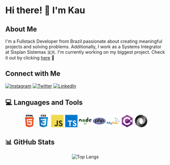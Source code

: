 # Hi there! 👋 I'm Kau

## About Me
I'm a Fullstack Developer from Brazil passionate about creating meaningful projects and solving problems. Additionally, I work as a Systems Integrator at Sisplan Sistemas 🇧🇷.
I'm currently working on my biggest project. Check it out by clicking [here](https://nutrify.devkau.com) 💙

## Connect with Me
[![Instagram](https://img.shields.io/badge/-kauschade-purple?style=flat-square&logo=instagram&logoColor=white&link=https://instagram.com/kauschade)](https://instagram.com/kauschade)
[![Twitter](https://img.shields.io/badge/-kauschade-blue?style=flat-square&logo=twitter&logoColor=white&link=https://twitter.com/kauschade)](https://twitter.com/kauschade)
[![LinkedIn](https://img.shields.io/badge/-kauschade-blue?style=flat-square&logo=linkedin&logoColor=white&link=https://www.linkedin.com/in/kauschade)](https://www.linkedin.com/in/kauê-renan-schade-a39522284/)

## 💻 Languages and Tools
<p align="center">
  <img src="https://raw.githubusercontent.com/devicons/devicon/master/icons/html5/html5-original-wordmark.svg" alt="HTML5" width="40" height="40"/>
  <img src="https://raw.githubusercontent.com/devicons/devicon/master/icons/css3/css3-original-wordmark.svg" alt="CSS3" width="40" height="40"/>
  <img src="https://raw.githubusercontent.com/devicons/devicon/master/icons/javascript/javascript-original.svg" alt="JavaScript" width="40" height="40"/>
  <img src="https://raw.githubusercontent.com/devicons/devicon/master/icons/typescript/typescript-original.svg" alt="TypeScript" width="40" height="40"/>
  <img src="https://raw.githubusercontent.com/devicons/devicon/master/icons/nodejs/nodejs-original-wordmark.svg" alt="Node.js" width="40" height="40"/>
  <img src="https://raw.githubusercontent.com/devicons/devicon/master/icons/php/php-original.svg" alt="PHP" width="40" height="40"/>
  <img src="https://raw.githubusercontent.com/devicons/devicon/master/icons/mysql/mysql-original-wordmark.svg" alt="MySQL" width="40" height="40"/>
  <img src="https://raw.githubusercontent.com/devicons/devicon/master/icons/csharp/csharp-original.svg" alt="C#" width="40" height="40"/>
  <img src="https://raw.githubusercontent.com/devicons/devicon/master/icons/json/json-original.svg" alt="JSON" width="40" height="40"/>
</p>

## 📊 GitHub Stats
<p align="center">
  <img src="https://github-readme-stats.vercel.app/api/top-langs/?username=kauschade&layout=compact&theme=vue&bg_color=0D1117&text_color=FFFFFF&hide_border=true" alt="Top Langs" style="width: 50%;"/>
</p>
